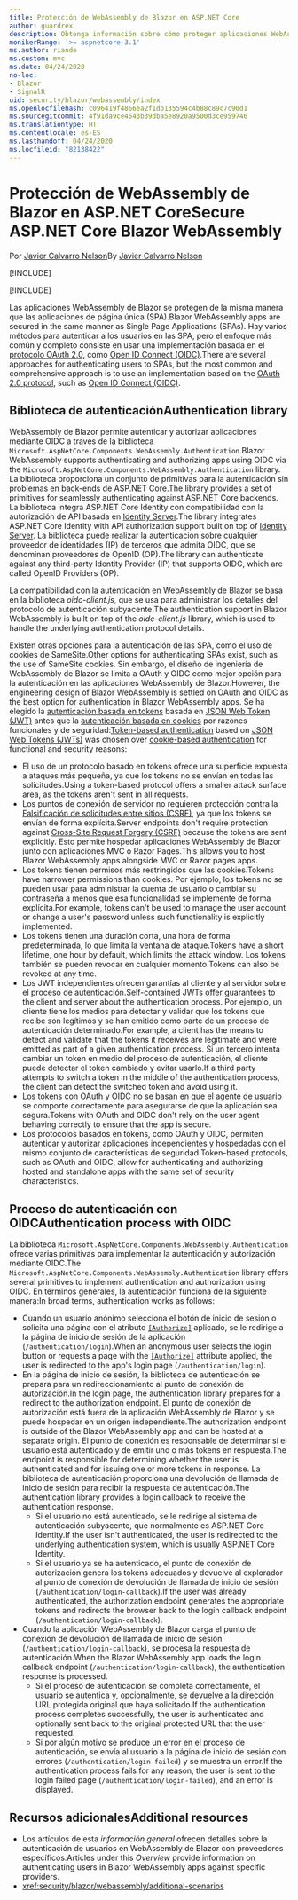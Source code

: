 ```yaml
---
title: Protección de WebAssembly de Blazor en ASP.NET Core
author: guardrex
description: Obtenga información sobre cómo proteger aplicaciones WebAssemlby de Blazor como aplicaciones de página única (SPA).
monikerRange: '>= aspnetcore-3.1'
ms.author: riande
ms.custom: mvc
ms.date: 04/24/2020
no-loc:
- Blazor
- SignalR
uid: security/blazor/webassembly/index
ms.openlocfilehash: c096419f4866ea2f1db135594c4b88c89c7c90d1
ms.sourcegitcommit: 4f91da9ce4543b39dba5e8920a9500d3ce959746
ms.translationtype: HT
ms.contentlocale: es-ES
ms.lasthandoff: 04/24/2020
ms.locfileid: "82138422"
---
```

# <a name="secure-aspnet-core-opno-locblazor-webassembly"></a><span data-ttu-id="1c0b4-103">Protección de WebAssembly de Blazor en ASP.NET Core</span><span class="sxs-lookup"><span data-stu-id="1c0b4-103">Secure ASP.NET Core Blazor WebAssembly</span></span>

<span data-ttu-id="1c0b4-104">Por [Javier Calvarro Nelson](https://github.com/javiercn)</span><span class="sxs-lookup"><span data-stu-id="1c0b4-104">By [Javier Calvarro Nelson](https://github.com/javiercn)</span></span>

[!INCLUDE[](~/includes/blazorwasm-preview-notice.md)]

[!INCLUDE[](~/includes/blazorwasm-3.2-template-article-notice.md)]

<span data-ttu-id="1c0b4-105">Las aplicaciones WebAssembly de Blazor se protegen de la misma manera que las aplicaciones de página única (SPA).</span><span class="sxs-lookup"><span data-stu-id="1c0b4-105">Blazor WebAssembly apps are secured in the same manner as Single Page Applications (SPAs).</span></span> <span data-ttu-id="1c0b4-106">Hay varios métodos para autenticar a los usuarios en las SPA, pero el enfoque más común y completo consiste en usar una implementación basada en el [protocolo OAuth 2.0](https://oauth.net/), como [Open ID Connect (OIDC)](https://openid.net/connect/).</span><span class="sxs-lookup"><span data-stu-id="1c0b4-106">There are several approaches for authenticating users to SPAs, but the most common and comprehensive approach is to use an implementation based on the [OAuth 2.0 protocol](https://oauth.net/), such as [Open ID Connect (OIDC)](https://openid.net/connect/).</span></span>

## <a name="authentication-library"></a><span data-ttu-id="1c0b4-107">Biblioteca de autenticación</span><span class="sxs-lookup"><span data-stu-id="1c0b4-107">Authentication library</span></span>

<span data-ttu-id="1c0b4-108">WebAssembly de Blazor permite autenticar y autorizar aplicaciones mediante OIDC a través de la biblioteca `Microsoft.AspNetCore.Components.WebAssembly.Authentication`.</span><span class="sxs-lookup"><span data-stu-id="1c0b4-108">Blazor WebAssembly supports authenticating and authorizing apps using OIDC via the `Microsoft.AspNetCore.Components.WebAssembly.Authentication` library.</span></span> <span data-ttu-id="1c0b4-109">La biblioteca proporciona un conjunto de primitivas para la autenticación sin problemas en back-ends de ASP.NET Core.</span><span class="sxs-lookup"><span data-stu-id="1c0b4-109">The library provides a set of primitives for seamlessly authenticating against ASP.NET Core backends.</span></span> <span data-ttu-id="1c0b4-110">La biblioteca integra ASP.NET Core Identity con compatibilidad con la autorización de API basada en [Identity Server](https://identityserver.io/).</span><span class="sxs-lookup"><span data-stu-id="1c0b4-110">The library integrates ASP.NET Core Identity with API authorization support built on top of [Identity Server](https://identityserver.io/).</span></span> <span data-ttu-id="1c0b4-111">La biblioteca puede realizar la autenticación sobre cualquier proveedor de identidades (IP) de terceros que admita OIDC, que se denominan proveedores de OpenID (OP).</span><span class="sxs-lookup"><span data-stu-id="1c0b4-111">The library can authenticate against any third-party Identity Provider (IP) that supports OIDC, which are called OpenID Providers (OP).</span></span>

<span data-ttu-id="1c0b4-112">La compatibilidad con la autenticación en WebAssembly de Blazor se basa en la biblioteca *oidc-client.js*, que se usa para administrar los detalles del protocolo de autenticación subyacente.</span><span class="sxs-lookup"><span data-stu-id="1c0b4-112">The authentication support in Blazor WebAssembly is built on top of the *oidc-client.js* library, which is used to handle the underlying authentication protocol details.</span></span>

<span data-ttu-id="1c0b4-113">Existen otras opciones para la autenticación de las SPA, como el uso de cookies de SameSite.</span><span class="sxs-lookup"><span data-stu-id="1c0b4-113">Other options for authenticating SPAs exist, such as the use of SameSite cookies.</span></span> <span data-ttu-id="1c0b4-114">Sin embargo, el diseño de ingeniería de WebAssembly de Blazor se limita a OAuth y OIDC como mejor opción para la autenticación en las aplicaciones WebAssembly de Blazor.</span><span class="sxs-lookup"><span data-stu-id="1c0b4-114">However, the engineering design of Blazor WebAssembly is settled on OAuth and OIDC as the best option for authentication in Blazor WebAssembly apps.</span></span> <span data-ttu-id="1c0b4-115">Se ha elegido la [autenticación basada en tokens](xref:security/anti-request-forgery#token-based-authentication) basada en [JSON Web Token (JWT)](https://self-issued.info/docs/draft-ietf-oauth-json-web-token.html) antes que la [autenticación basada en cookies](xref:security/anti-request-forgery#cookie-based-authentication) por razones funcionales y de seguridad:</span><span class="sxs-lookup"><span data-stu-id="1c0b4-115">[Token-based authentication](xref:security/anti-request-forgery#token-based-authentication) based on [JSON Web Tokens (JWTs)](https://self-issued.info/docs/draft-ietf-oauth-json-web-token.html) was chosen over [cookie-based authentication](xref:security/anti-request-forgery#cookie-based-authentication) for functional and security reasons:</span></span>

* <span data-ttu-id="1c0b4-116">El uso de un protocolo basado en tokens ofrece una superficie expuesta a ataques más pequeña, ya que los tokens no se envían en todas las solicitudes.</span><span class="sxs-lookup"><span data-stu-id="1c0b4-116">Using a token-based protocol offers a smaller attack surface area, as the tokens aren't sent in all requests.</span></span>
* <span data-ttu-id="1c0b4-117">Los puntos de conexión de servidor no requieren protección contra la [Falsificación de solicitudes entre sitios (CSRF)](xref:security/anti-request-forgery), ya que los tokens se envían de forma explícita.</span><span class="sxs-lookup"><span data-stu-id="1c0b4-117">Server endpoints don't require protection against [Cross-Site Request Forgery (CSRF)](xref:security/anti-request-forgery) because the tokens are sent explicitly.</span></span> <span data-ttu-id="1c0b4-118">Esto permite hospedar aplicaciones WebAssembly de Blazor junto con aplicaciones MVC o Razor Pages.</span><span class="sxs-lookup"><span data-stu-id="1c0b4-118">This allows you to host Blazor WebAssembly apps alongside MVC or Razor pages apps.</span></span>
* <span data-ttu-id="1c0b4-119">Los tokens tienen permisos más restringidos que las cookies.</span><span class="sxs-lookup"><span data-stu-id="1c0b4-119">Tokens have narrower permissions than cookies.</span></span> <span data-ttu-id="1c0b4-120">Por ejemplo, los tokens no se pueden usar para administrar la cuenta de usuario o cambiar su contraseña a menos que esa funcionalidad se implemente de forma explícita.</span><span class="sxs-lookup"><span data-stu-id="1c0b4-120">For example, tokens can't be used to manage the user account or change a user's password unless such functionality is explicitly implemented.</span></span>
* <span data-ttu-id="1c0b4-121">Los tokens tienen una duración corta, una hora de forma predeterminada, lo que limita la ventana de ataque.</span><span class="sxs-lookup"><span data-stu-id="1c0b4-121">Tokens have a short lifetime, one hour by default, which limits the attack window.</span></span> <span data-ttu-id="1c0b4-122">Los tokens también se pueden revocar en cualquier momento.</span><span class="sxs-lookup"><span data-stu-id="1c0b4-122">Tokens can also be revoked at any time.</span></span>
* <span data-ttu-id="1c0b4-123">Los JWT independientes ofrecen garantías al cliente y al servidor sobre el proceso de autenticación.</span><span class="sxs-lookup"><span data-stu-id="1c0b4-123">Self-contained JWTs offer guarantees to the client and server about the authentication process.</span></span> <span data-ttu-id="1c0b4-124">Por ejemplo, un cliente tiene los medios para detectar y validar que los tokens que recibe son legítimos y se han emitido como parte de un proceso de autenticación determinado.</span><span class="sxs-lookup"><span data-stu-id="1c0b4-124">For example, a client has the means to detect and validate that the tokens it receives are legitimate and were emitted as part of a given authentication process.</span></span> <span data-ttu-id="1c0b4-125">Si un tercero intenta cambiar un token en medio del proceso de autenticación, el cliente puede detectar el token cambiado y evitar usarlo.</span><span class="sxs-lookup"><span data-stu-id="1c0b4-125">If a third party attempts to switch a token in the middle of the authentication process, the client can detect the switched token and avoid using it.</span></span>
* <span data-ttu-id="1c0b4-126">Los tokens con OAuth y OIDC no se basan en que el agente de usuario se comporte correctamente para asegurarse de que la aplicación sea segura.</span><span class="sxs-lookup"><span data-stu-id="1c0b4-126">Tokens with OAuth and OIDC don't rely on the user agent behaving correctly to ensure that the app is secure.</span></span>
* <span data-ttu-id="1c0b4-127">Los protocolos basados en tokens, como OAuth y OIDC, permiten autenticar y autorizar aplicaciones independientes y hospedadas con el mismo conjunto de características de seguridad.</span><span class="sxs-lookup"><span data-stu-id="1c0b4-127">Token-based protocols, such as OAuth and OIDC, allow for authenticating and authorizing hosted and standalone apps with the same set of security characteristics.</span></span>

## <a name="authentication-process-with-oidc"></a><span data-ttu-id="1c0b4-128">Proceso de autenticación con OIDC</span><span class="sxs-lookup"><span data-stu-id="1c0b4-128">Authentication process with OIDC</span></span>

<span data-ttu-id="1c0b4-129">La biblioteca `Microsoft.AspNetCore.Components.WebAssembly.Authentication` ofrece varias primitivas para implementar la autenticación y autorización mediante OIDC.</span><span class="sxs-lookup"><span data-stu-id="1c0b4-129">The `Microsoft.AspNetCore.Components.WebAssembly.Authentication` library offers several primitives to implement authentication and authorization using OIDC.</span></span> <span data-ttu-id="1c0b4-130">En términos generales, la autenticación funciona de la siguiente manera:</span><span class="sxs-lookup"><span data-stu-id="1c0b4-130">In broad terms, authentication works as follows:</span></span>

* <span data-ttu-id="1c0b4-131">Cuando un usuario anónimo selecciona el botón de inicio de sesión o solicita una página con el atributo [`[Authorize]`](xref:Microsoft.AspNetCore.Authorization.AuthorizeAttribute) aplicado, se le redirige a la página de inicio de sesión de la aplicación (`/authentication/login`).</span><span class="sxs-lookup"><span data-stu-id="1c0b4-131">When an anonymous user selects the login button or requests a page with the [`[Authorize]`](xref:Microsoft.AspNetCore.Authorization.AuthorizeAttribute) attribute applied, the user is redirected to the app's login page (`/authentication/login`).</span></span>
* <span data-ttu-id="1c0b4-132">En la página de inicio de sesión, la biblioteca de autenticación se prepara para un redireccionamiento al punto de conexión de autorización.</span><span class="sxs-lookup"><span data-stu-id="1c0b4-132">In the login page, the authentication library prepares for a redirect to the authorization endpoint.</span></span> <span data-ttu-id="1c0b4-133">El punto de conexión de autorización está fuera de la aplicación WebAssembly de Blazor y se puede hospedar en un origen independiente.</span><span class="sxs-lookup"><span data-stu-id="1c0b4-133">The authorization endpoint is outside of the Blazor WebAssembly app and can be hosted at a separate origin.</span></span> <span data-ttu-id="1c0b4-134">El punto de conexión es responsable de determinar si el usuario está autenticado y de emitir uno o más tokens en respuesta.</span><span class="sxs-lookup"><span data-stu-id="1c0b4-134">The endpoint is responsible for determining whether the user is authenticated and for issuing one or more tokens in response.</span></span> <span data-ttu-id="1c0b4-135">La biblioteca de autenticación proporciona una devolución de llamada de inicio de sesión para recibir la respuesta de autenticación.</span><span class="sxs-lookup"><span data-stu-id="1c0b4-135">The authentication library provides a login callback to receive the authentication response.</span></span>
  * <span data-ttu-id="1c0b4-136">Si el usuario no está autenticado, se le redirige al sistema de autenticación subyacente, que normalmente es ASP.NET Core Identity.</span><span class="sxs-lookup"><span data-stu-id="1c0b4-136">If the user isn't authenticated, the user is redirected to the underlying authentication system, which is usually ASP.NET Core Identity.</span></span>
  * <span data-ttu-id="1c0b4-137">Si el usuario ya se ha autenticado, el punto de conexión de autorización genera los tokens adecuados y devuelve al explorador al punto de conexión de devolución de llamada de inicio de sesión (`/authentication/login-callback`).</span><span class="sxs-lookup"><span data-stu-id="1c0b4-137">If the user was already authenticated, the authorization endpoint generates the appropriate tokens and redirects the browser back to the login callback endpoint (`/authentication/login-callback`).</span></span>
* <span data-ttu-id="1c0b4-138">Cuando la aplicación WebAssembly de Blazor carga el punto de conexión de devolución de llamada de inicio de sesión (`/authentication/login-callback`), se procesa la respuesta de autenticación.</span><span class="sxs-lookup"><span data-stu-id="1c0b4-138">When the Blazor WebAssembly app loads the login callback endpoint (`/authentication/login-callback`), the authentication response is processed.</span></span>
  * <span data-ttu-id="1c0b4-139">Si el proceso de autenticación se completa correctamente, el usuario se autentica y, opcionalmente, se devuelve a la dirección URL protegida original que haya solicitado.</span><span class="sxs-lookup"><span data-stu-id="1c0b4-139">If the authentication process completes successfully, the user is authenticated and optionally sent back to the original protected URL that the user requested.</span></span>
  * <span data-ttu-id="1c0b4-140">Si por algún motivo se produce un error en el proceso de autenticación, se envía al usuario a la página de inicio de sesión con errores (`/authentication/login-failed`) y se muestra un error.</span><span class="sxs-lookup"><span data-stu-id="1c0b4-140">If the authentication process fails for any reason, the user is sent to the login failed page (`/authentication/login-failed`), and an error is displayed.</span></span>

## <a name="additional-resources"></a><span data-ttu-id="1c0b4-141">Recursos adicionales</span><span class="sxs-lookup"><span data-stu-id="1c0b4-141">Additional resources</span></span>

* <span data-ttu-id="1c0b4-142">Los artículos de esta *información general* ofrecen detalles sobre la autenticación de usuarios en WebAssembly de Blazor con proveedores específicos.</span><span class="sxs-lookup"><span data-stu-id="1c0b4-142">Articles under this *Overview* provide information on authenticating users in Blazor WebAssembly apps against specific providers.</span></span>
* <xref:security/blazor/webassembly/additional-scenarios>
